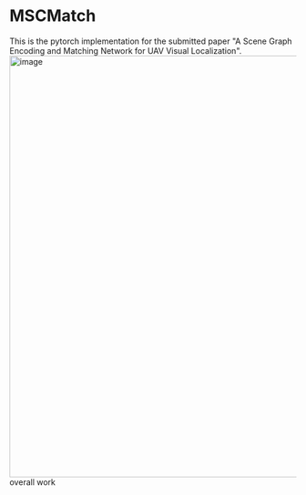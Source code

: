 # MSCMatch
This is the pytorch implementation for the submitted paper "A Scene Graph Encoding and Matching Network for UAV Visual Localization".
<img width="924" height="740" alt="image" src="https://github.com/user-attachments/assets/1cdf6cbd-f018-40b1-9acc-5789d180ed76" />
overall work

